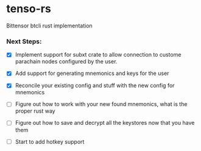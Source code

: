# tenso-rs
Bittensor btcli rust implementation 

### Next Steps: 

- [x] Implement support for subxt crate to allow connection to custome parachain nodes configured by the user.
- [x] Add support for generating mnemonics and keys for the user
- [x] Reconcile your existing config and stuff with the new config for mnemonics
- [ ] Figure out how to work with your new found mnemonics, what is the proper rust way 
- [ ] Figure out how to save and decrypt all the keystores now that you have them
- [ ] Start to add hotkey support

